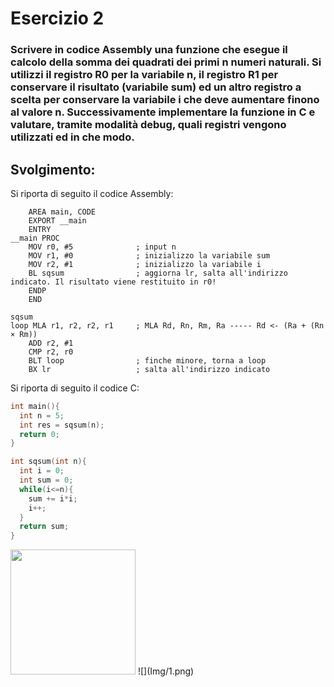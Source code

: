 # Esercizio 2
### Scrivere in codice Assembly una funzione che esegue il calcolo della somma dei quadrati dei primi n numeri naturali. Si utilizzi il registro R0 per la variabile n, il registro R1 per conservare il risultato (variabile sum) ed un altro registro a scelta per conservare la variabile i che deve aumentare finono al valore n. Successivamente implementare la funzione in C e valutare, tramite modalità debug, quali registri vengono utilizzati ed in che modo.

## Svolgimento:
Si riporta di seguito il codice Assembly:

```assembly
    AREA main, CODE
    EXPORT __main
    ENTRY
__main PROC
    MOV r0, #5              ; input n
    MOV r1, #0              ; inizializzo la variabile sum
    MOV r2, #1              ; inizializzo la variabile i
    BL sqsum                ; aggiorna lr, salta all'indirizzo indicato. Il risultato viene restituito in r0!
    ENDP
    END

sqsum
loop MLA r1, r2, r2, r1     ; MLA Rd, Rn, Rm, Ra ----- Rd <- (Ra + (Rn × Rm))
    ADD r2, #1
    CMP r2, r0
    BLT loop                ; finche minore, torna a loop
    BX lr                   ; salta all'indirizzo indicato
```
Si riporta di seguito il codice C:

```c
int main(){
  int n = 5;
  int res = sqsum(n);
  return 0;
}

int sqsum(int n){
  int i = 0;
  int sum = 0;
  while(i<=n){
    sum += i*i;
    i++;
  }
  return sum;
}
```
<img src="Img/1.png" width="200">
![](Img/1.png)
